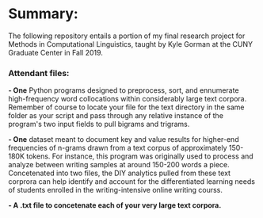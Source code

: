 # Summary:

The following repository entails a portion of my final research project for Methods in Computational Linguistics, taught by Kyle Gorman at the CUNY Graduate Center in Fall 2019.
</br>

### Attendant files:</br>

<strong>- One</strong> Python programs designed to preprocess, sort, and ennumerate high-frequency word collocations within considerably large text corpora. Remember of course to locate your file for the text directory in the same folder as your script and pass through any relative instance of the program's two input fields to pull bigrams and trigrams.

<strong>- One</strong> dataset meant to document key and value results for higher-end frequencies of n-grams drawn from a text corpus of approximately 150-180K tokens. For instance, this program was originally used to process and analyze between writing samples at around 150-200 words a piece. Concetenated into two files, the DIY analytics pulled from these text corprora can help identify and account for the differentiated learning needs of students enrolled in the writing-intensive online writing courss.

<strong>- A .txt file to concetenate each of your very large text corpora. 
